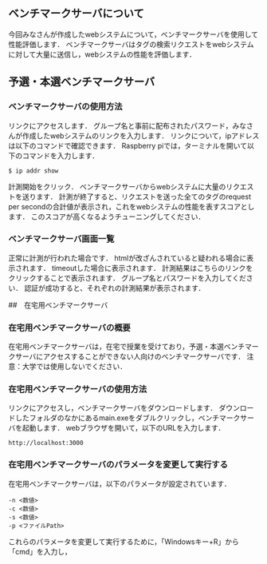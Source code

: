 ## ベンチマークサーバについて
今回みなさんが作成したwebシステムについて，ベンチマークサーバを使用して性能評価します．
ベンチマークサーバはタグの検索リクエストをwebシステムに対して大量に送信し，webシステムの性能を評価します．

## 予選・本選ベンチマークサーバ
### ベンチマークサーバの使用方法
リンクにアクセスします．
グループ名と事前に配布されたパスワード，みなさんが作成したwebシステムのリンクを入力します．
リンクについて，ipアドレスは以下のコマンドで確認できます．
Raspberry piでは，ターミナルを開いて以下のコマンドを入力します．

```
$ ip addr show
```

計測開始をクリック．
ベンチマークサーバからwebシステムに大量のリクエストを送ります．
計測が終了すると、リクエストを送った全てのタグのrequest per secondの合計値が表示され，これをwebシステムの性能を表すスコアとします．
このスコアが高くなるようチューニングしてください．
### ベンチマークサーバ画面一覧
正常に計測が行われた場合です．
htmlが改ざんされていると疑われる場合に表示されます．
timeoutした場合に表示されます．
計測結果はこちらのリンクをクリックすることで表示されます．
グループ名とパスワードを入力してください．
認証が成功すると、それぞれの計測結果が表示されます．

##　在宅用ベンチマークサーバ
### 在宅用ベンチマークサーバの概要
在宅用ベンチマークサーバは，在宅で授業を受けており，予選・本選ベンチマークサーバにアクセスすることができない人向けのベンチマークサーバです．
注意：大学では使用しないでください．
### 在宅用ベンチマークサーバの使用方法
リンクにアクセスし，ベンチマークサーバをダウンロードします．
ダウンロードしたフォルダのなかにあるmain.exeをダブルクリックし，ベンチマークサーバを起動します．
webブラウザを開いて，以下のURLを入力します．
```
http://localhost:3000
```

### 在宅用ベンチマークサーバのパラメータを変更して実行する
在宅用ベンチマークサーバは，以下のパラメータが設定されています．
```
-n <数値>
-c <数値>
-s <数値>
-p <ファイルPath>
```
これらのパラメータを変更して実行するために，「Windowsキー+R」から「cmd」を入力し，